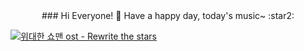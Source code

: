 <center>### Hi Everyone! 👋 Have a happy day, today's music~  :star2:</center>

[![위대한 쇼맨 ost - Rewrite the stars](https://img.youtube.com/vi/6GYK1pDz4Xc/maxresdefault.jpg)](https://www.youtube.com/watch?v=6GYK1pDz4Xc)

<!--
**choijisoo-94/choijisoo-94** is a ✨ _special_ ✨ repository because its `README.md` (this file) appears on your GitHub profile.

Here are some ideas to get you started:

- 🔭 I’m currently working on ...
- 🌱 I’m currently learning ...
- 👯 I’m looking to collaborate on ...
- 🤔 I’m looking for help with ...
- 💬 Ask me about ...
- 📫 How to reach me: ...
- 😄 Pronouns: ...
- ⚡ Fun fact: ...
-->

